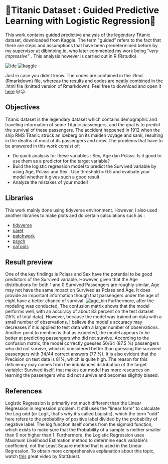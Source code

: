 # :star2:Titanic Dataset : Guided Predictive Learning with Logistic Regression:star2:

This work contains guided predictive analysis of the legendary Titanic dataset, downloaded from Kaggle. The term "guided" refers to the fact that there are steps and assumptions that have been predetermined before by my supervisor at dibimbing.id, who later commented my work being "*very impressive*" . This analysis however is carried out in R (Rstudio).

![ide](https://img.shields.io/badge/RStudio-75AADB?style=for-the-badge&logo=RStudio&logoColor=white)
![kaggle](https://img.shields.io/badge/Kaggle-20BEFF?style=for-the-badge&logo=Kaggle&logoColor=white)

Just in case you didn't know. The codes are contained in the .Rmd (Rmarkdown) file, whereas the results and codes are neatly combined in the .html file (knitted version of Rmarkdown). Feel free to download and open it [here](https://indrayantom.github.io/ames_directedDEA/) 😃😉.

## Objectives
Titanic dataset is the legendary dataset which contains demographic and traveling information of some Titanic passengers, and the goal is to predict the survival of these passengers. The accident happened in 1912 when the ship RMS Titanic struck an iceberg on its maiden voyage and sank, resulting in the deaths of most of its passengers and crew.  The problems that have to be answered in this work consist of:

- Do quick analysis for these variables : Sex, Age dan Pclass. Is it good to use them as a predictor for the target variable?
- Build the logistic regression model to predict the Survived variable by using Age, Pclass and Sex . Use threshold = 0.5 and evaluate your model whether it gives such a good result.
- Analyze the mistakes of your model!

## Libraries
This work mainly done using tidyverse environment. However, i also used another libraries to make plots and do certain calculations such as :

- [tidyverse](https://www.tidyverse.org/)
- [caret](https://cran.r-project.org/web/packages/caret/vignettes/caret.html)
- [patchwork](https://patchwork.data-imaginist.com/)
- [psych](https://cran.r-project.org/web/packages/psych/index.html)
- [caTools](https://cran.r-project.org/web/packages/caTools/index.html)

## Result preview
One of the key findings is Pclass and Sex have the potential to be good predictors of the Survived variable. However, given that the Age distributions for both 1 and 0 Survived Passengers are roughly similar, Age may not have the same impact on Survived as Pclass and Age. It does provide an important information though that passengers under the age of eight have a better chance of survival.
![age_bin](https://user-images.githubusercontent.com/92590596/156569663-93dbb536-1573-46c5-a947-acd78f0f5a46.jpg)
Furthermore, after the modeling was conducted, The confusion matrix shows that the model performs well, with an accuracy of about 83 percent on the test dataset (15% of total data). However, because the model was trained on data with a small number of observations, I believe the model's accuracy may decreases if it is applied to test data with a larger number of observations. Another point to mention is that as expected, the model appears to be better at predicting passengers who did not survive. According to the confusion matrix, the model correctly guesses 56/64 (87.5 %) passengers who did not survive, which is considered better than guessing the survived passengers with 34/44 correct answers (77 %). It is also evident that the Precision on test data is 81%, which is quite high.  The reason for this deficiency may comes from the imbalances distribution of the target variable: Survived itself, that makes our model has more resources on learning the passengers who did not survive and becomes slightly biased.

## References
Logistic Regression is primarily not much different than the Linear Regression in regression problem. It still uses the "linear form" to calculate the Log odd (or Logit, that's why it's called Logistic), which the term "odd" here refers to the probability of positive label divided by the probability of negative label. The log function itself comes from the sigmoid function, which exists to make sure that the Probability of a sample is neither smaller than 0 nor higher than 1. Furthermore, the Logistic Regression uses Maximum Likelihood Estimation method to determine each variable's coefficient, not the Least Square method that is used in the Linear Regression. To obtain more comprehensive explanation about this topic, watch [this](https://www.youtube.com/watch?v=yIYKR4sgzI8) great video by StatQuest.

